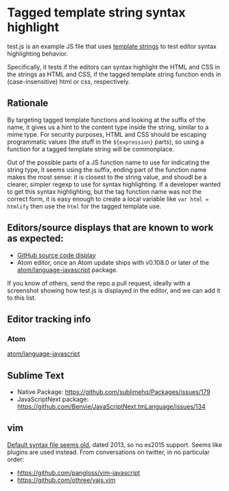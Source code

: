 # Tagged template string syntax highlight

test.js is an example JS file that uses [template strings](https://developer.mozilla.org/en/docs/Web/JavaScript/Reference/template_strings) to test editor syntax highlighting behavior.

Specifically, it tests if the editors can syntax highlight the HTML and CSS in the strings as HTML and CSS, if the tagged template string function ends in (case-insensitive) html or css, respectively.

## Rationale

By targeting tagged template functions and looking at the suffix of the name, it gives us a hint to the content type inside the string, similar to a mime type. For security purposes, HTML and CSS should be escaping programmatic values (the stuff in the `${expression}` parts), so using a function for a tagged template string will be commonplace.

Out of the possible parts of a JS function name to use for indicating the string type, it seems using the suffix, ending part of the function name makes the most sense: it is closest to the string value, and shoudl be a clearer, simpler regexp to use for syntax highlighting. If a developer wanted to get this syntax highlighting, but the tag function name was not the correct form, it is easy enough to create a local variable like `var html = htmlify` then use the `html` for the tagged template use.

## Editors/source displays that are known to work as expected:

* [GitHub source code display](https://github.com/jrburke/tts-syntax-highlight/blob/master/test.js)
* Atom editor, once an Atom update ships with v0.108.0 or later of the [atom/language-javascript](https://github.com/atom/language-javascript) package.

If you know of others, send the repo a pull request, ideally with a screenshot showing how test.js is displayed in the editor, and we can add it to this list.

## Editor tracking info

### Atom

[atom/language-javascript](https://github.com/atom/language-javascript/pull/282)

## Sublime Text

* Native Package: https://github.com/sublimehq/Packages/issues/179
* JavaScriptNext package: https://github.com/Benvie/JavaScriptNext.tmLanguage/issues/134

## vim

[Default syntax file seems old](https://github.com/vim/vim/blob/master/runtime/syntax/javascript.vim), dated 2013, so no es2015 support. Seems like plugins are used instead. From conversations on twitter, in no particular order:

* https://github.com/pangloss/vim-javascript
* https://github.com/othree/yajs.vim
